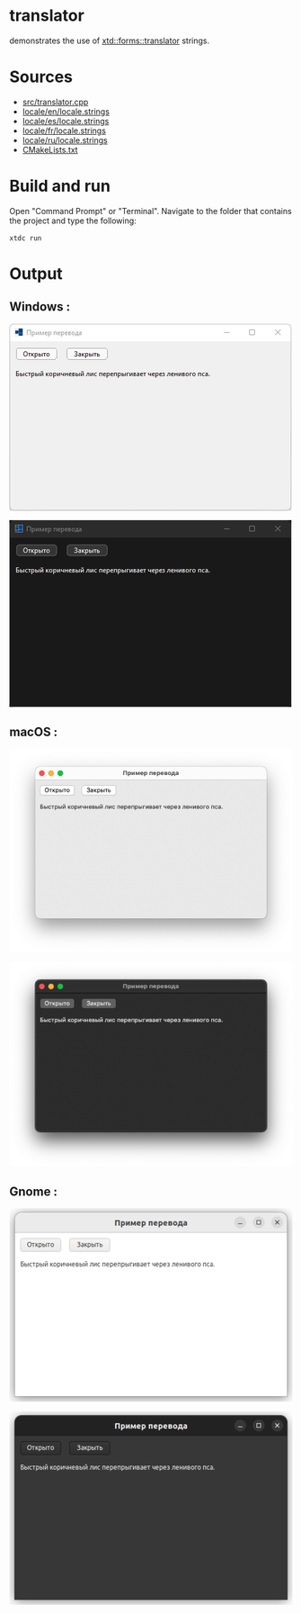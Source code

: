 # translator

demonstrates the use of [xtd::forms::translator](../../../../src/xtd.core/include/xtd/translator.h) strings.

# Sources

* [src/translator.cpp](src/translator.cpp)
* [locale/en/locale.strings](locale/en/locale.strings)
* [locale/es/locale.strings](locale/es/locale.strings)
* [locale/fr/locale.strings](locale/fr/locale.strings)
* [locale/ru/locale.strings](locale/ru/locale.strings)
* [CMakeLists.txt](CMakeLists.txt)

# Build and run

Open "Command Prompt" or "Terminal". Navigate to the folder that contains the project and type the following:

```shell
xtdc run
```

# Output

## Windows :

![Screenshot](../../../../docs/pictures/examples/translator_w.png)

![Screenshot](../../../../docs/pictures/examples/translator_wd.png)

## macOS :

![Screenshot](../../../../docs/pictures/examples/translator_m.png)

![Screenshot](../../../../docs/pictures/examples/translator_md.png)

## Gnome :

![Screenshot](../../../../docs/pictures/examples/translator_g.png)

![Screenshot](../../../../docs/pictures/examples/translator_gd.png)
